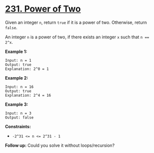 # [231. Power of Two](https://leetcode.com/problems/power-of-two/description/)

Given an integer `n`, return `true` if it is a power of two. Otherwise, return `false`.

An integer `n` is a power of two, if there exists an integer `x` such that `n == 2^x`.

**Example 1:** 

```
Input: n = 1
Output: true
Explanation: 2^0 = 1
```

**Example 2:** 

```
Input: n = 16
Output: true
Explanation: 2^4 = 16
```

**Example 3:** 

```
Input: n = 3
Output: false
```

**Constraints:** 

- `-2^31 <= n <= 2^31 - 1`

**Follow up:**  Could you solve it without loops/recursion?